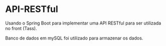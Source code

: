 # API-RESTful

Usando o Spring Boot para implementar uma API RESTful para ser utilizada no front (Tass).

Banco de dados em mySQL foi utilizado para armazenar os dados.
